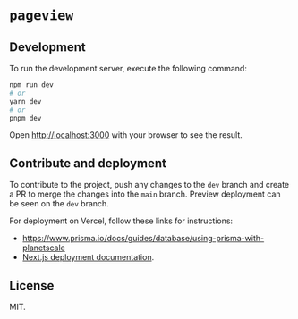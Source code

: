 # `pageview`

## Development

To run the development server, execute the following command:

```bash
npm run dev
# or
yarn dev
# or
pnpm dev
```

Open [http://localhost:3000](http://localhost:3000) with your browser to see the result.

## Contribute and deployment

To contribute to the project, push any changes to the `dev` branch and create a PR to merge the changes into the `main` branch.
Preview deployment can be seen on the `dev` branch.

For deployment on Vercel, follow these links for instructions:

- https://www.prisma.io/docs/guides/database/using-prisma-with-planetscale
- [Next.js deployment documentation](https://nextjs.org/docs/deployment).

## License

MIT.
